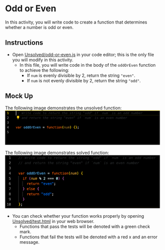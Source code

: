 # Odd or Even

In this activity, you will write code to create a function that determines whether a number is odd or even.

## Instructions
* Open [Unsolved/odd-or-even.js](Unsolved/odd-or-even.js) in your code editor; this is the only file you will modify in this activity.
  * In this file, you will write code in the body of the `oddOrEven` function to achieve the following:
    * If `num` is evenly divisible by 2, return the string `"even"`.
    * If `num` is not evenly divisible by 2, return the string `"odd"`.

## Mock Up
The following image demonstrates the unsolved function:
![Unsolved](./assets/images/unsolved.png)

The following image demonstrates solved function:
![Solved](./assets/images/solved.png)

* You can check whether your function works properly by opening [Unsolved/test.html](Unsolved/test.html) in your web browser.
  * Functions that pass the tests will be denoted with a green check mark.
  * Functions that fail the tests will be denoted with a red x and an error message.
